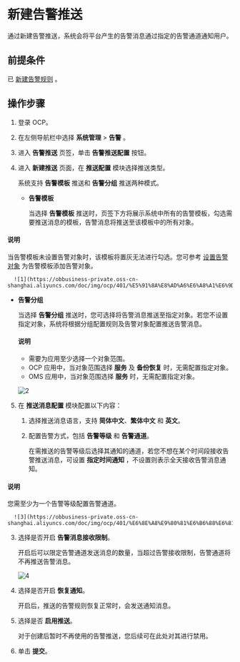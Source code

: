 # 新建告警推送

通过新建告警推送，系统会将平台产生的告警消息通过指定的告警通道通知用户。

## 前提条件

已 [新建告警规则](../900.alert-management/200.create-an-alarm-roles.md) 。

## 操作步骤

1. 登录 OCP。

2. 在左侧导航栏中选择 **系统管理** \> **告警** 。

3. 进入 **告警推送** 页签，单击 **告警推送配置** 按钮。

4. 进入 **新建推送** 页面，在 **推送配置** 模块选择推送类型。

   系统支持 **告警模板** 推送和 **告警分组** 推送两种模式。

   * **告警模板**

      当选择 **告警模板** 推送时，页签下方将展示系统中所有的告警模板，勾选需要推送消息的模板，告警消息将推送至该模板中的所有对象。

  <main id="notice" type='explain'>
    <h4>说明</h4>
    <p>当告警模板未设置告警对象时，该模板将置灰无法进行勾选。您可参考 <a href="1000.set-alarm-object.md">设置告警对象</a> 为告警模板添加告警对象。</p>
  </main>

      ![1](https://obbusiness-private.oss-cn-shanghai.aliyuncs.com/doc/img/ocp/401/%E5%91%8A%E8%AD%A6%E6%A8%A1%E6%9D%BF%E6%8E%A8%E9%80%811.png)

   * **告警分组**

      当选择 **告警分组** 推送时，您可选择将告警消息推送至指定对象。若您不设置指定对象，系统将根据分组配置规则及告警对象配置推送告警消息。

      <main id="explain" type='alert'>
      <h4>说明</h4>
      <p><ul><li>需要为应用至少选择一个对象范围。</li><li>OCP 应用中，当对象范围选择 <b>服务</b> 及 <b>备份恢复</b> 时，无需配置指定对象。</li><li>OMS 应用中，当对象范围选择 <b>服务</b> 时，无需配置指定对象。</li></ul></p>
      </main>

      ![2](https://obbusiness-private.oss-cn-shanghai.aliyuncs.com/doc/img/ocp/402-cn/%E5%91%8A%E8%AD%A6%E5%88%86%E7%BB%84.png)

5. 在 **推送消息配置** 模块配置以下内容：

   1. 选择推送消息语言，支持 **简体中文**、**繁体中文** 和 **英文**。

   2. 配置告警方式，包括 **告警等级** 和 **告警通道**。

      在需推送的告警等级后选择其通知的通道，若您不想在某个时间段接收告警推送消息，可设置 **指定时间通知** ，不设置则表示全天接收告警消息通知。

  <main id="notice" type='explain'>
    <h4>说明</h4>
    <p>您需至少为一个告警等级配置告警通道。</p>
  </main>

      ![3](https://obbusiness-private.oss-cn-shanghai.aliyuncs.com/doc/img/ocp/401/%E6%8E%A8%E9%80%81%E6%B6%88%E6%81%AF%E8%AF%AD%E8%A8%801.png)

   3. 选择是否开启 **告警消息接收限制**。

      开启后可以限定告警通道发送消息的数量，当超过告警接收限制，告警通道将不再推送告警消息。

      ![4](https://obbusiness-private.oss-cn-shanghai.aliyuncs.com/doc/img/ocp/401/%E5%91%8A%E8%AD%A6%E6%B6%88%E6%81%AF%E6%8E%A5%E6%94%B6%E9%99%90%E5%88%B61.png)

   4. 选择是否开启 **恢复通知**。

      开启后，推送的告警规则恢复正常时，会发送通知消息。

   5. 选择是否 **启用推送**。

      对于创建后暂时不再使用的告警推送，您后续可在此处对其进行禁用。

6. 单击 **提交**。
